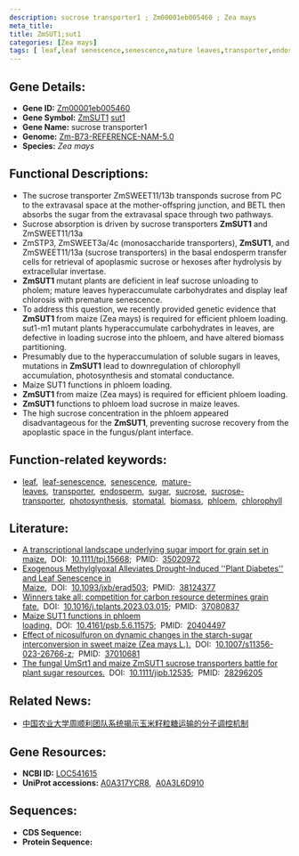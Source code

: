 ```yaml
---
description: sucrose transporter1 ; Zm00001eb005460 ; Zea mays
meta_title:
title: ZmSUT1;sut1
categories: [Zea mays]
tags: [ leaf,leaf senescence,senescence,mature leaves,transporter,endosperm,sugar,sucrose,sucrose transporter,photosynthesis,stomatal,biomass,phloem,chlorophyll ]
---
```


## Gene Details:
- **Gene ID:**	[Zm00001eb005460](https://www.maizegdb.org/gene_center/gene/Zm00001eb005460)
- **Gene Symbol:** <u>ZmSUT1</u>&nbsp;<u>sut1</u>
- **Gene Name:** sucrose transporter1
- **Genome:** [Zm-B73-REFERENCE-NAM-5.0](https://www.maizegdb.org/genome/assembly/Zm-B73-REFERENCE-NAM-5.0)
- **Species:** *Zea mays*

## Functional Descriptions:
   - The sucrose transporter ZmSWEET11/13b transponds sucrose from PC to the extravasal space at the mother-offspring junction, and BETL then absorbs the sugar from the extravasal space through two pathways.
   - Sucrose absorption is driven by sucrose transporters **ZmSUT1** and ZmSWEET11/13a
   - ZmSTP3, ZmSWEET3a/4c (monosaccharide transporters), **ZmSUT1**, and ZmSWEET11/13a (sucrose transporters) in the basal endosperm transfer cells for retrieval of apoplasmic sucrose or hexoses after hydrolysis by extracellular invertase.
   - **ZmSUT1** mutant plants are deficient in leaf sucrose unloading to pholem; mature leaves hyperaccumulate carbohydrates and display leaf chlorosis with premature senescence.
   - To address this question, we recently provided genetic evidence that **ZmSUT1** from maize (Zea mays) is required for efficient phloem loading. sut1-m1 mutant plants hyperaccumulate carbohydrates in leaves, are defective in loading sucrose into the phloem, and have altered biomass partitioning.
   - Presumably due to the hyperaccumulation of soluble sugars in leaves, mutations in **ZmSUT1** lead to downregulation of chlorophyll accumulation, photosynthesis and stomatal conductance.
   - Maize SUT1 functions in phloem loading.
   - **ZmSUT1** from maize (Zea mays) is required for efficient phloem loading.
   - **ZmSUT1** functions to phloem load sucrose in maize leaves.
   - The high sucrose concentration in the phloem appeared disadvantageous for the **ZmSUT1**, preventing sucrose recovery from the apoplastic space in the fungus/plant interface.

## Function-related keywords:
- [leaf](/tags/leaf/),&nbsp;&nbsp;[leaf-senescence](/tags/leaf-senescence/),&nbsp;&nbsp;[senescence](/tags/senescence/),&nbsp;&nbsp;[mature-leaves](/tags/mature-leaves/),&nbsp;&nbsp;[transporter](/tags/transporter/),&nbsp;&nbsp;[endosperm](/tags/endosperm/),&nbsp;&nbsp;[sugar](/tags/sugar/),&nbsp;&nbsp;[sucrose](/tags/sucrose/),&nbsp;&nbsp;[sucrose-transporter](/tags/sucrose-transporter/),&nbsp;&nbsp;[photosynthesis](/tags/photosynthesis/),&nbsp;&nbsp;[stomatal](/tags/stomatal/),&nbsp;&nbsp;[biomass](/tags/biomass/),&nbsp;&nbsp;[phloem](/tags/phloem/),&nbsp;&nbsp;[chlorophyll](/tags/chlorophyll/)

## Literature:
   - [A transcriptional landscape underlying sugar import for grain set in maize.](https://onlinelibrary.wiley.com/doi/10.1111/tpj.15668)&nbsp;&nbsp;DOI:&nbsp;&nbsp;[10.1111/tpj.15668](https://onlinelibrary.wiley.com/doi/10.1111/tpj.15668);&nbsp;&nbsp;PMID:&nbsp;&nbsp;[35020972](https://pubmed.ncbi.nlm.nih.gov/35020972/)
   - [Exogenous Methylglyoxal Alleviates Drought-Induced &#x27;&#x27;Plant Diabetes&#x27;&#x27; and Leaf Senescence in Maize.](https://academic.oup.com/jxb/advance-article/doi/10.1093/jxb/erad503/7485675)&nbsp;&nbsp;DOI:&nbsp;&nbsp;[10.1093/jxb/erad503](https://academic.oup.com/jxb/advance-article/doi/10.1093/jxb/erad503/7485675);&nbsp;&nbsp;PMID:&nbsp;&nbsp;[38124377](https://pubmed.ncbi.nlm.nih.gov/38124377/)
   - [Winners take all: competition for carbon resource determines grain fate.](https://www.sciencedirect.com/science/article/pii/S136013852300095X?via%3Dihub)&nbsp;&nbsp;DOI:&nbsp;&nbsp;[10.1016/j.tplants.2023.03.015](https://www.sciencedirect.com/science/article/pii/S136013852300095X?via%3Dihub);&nbsp;&nbsp;PMID:&nbsp;&nbsp;[37080837](https://pubmed.ncbi.nlm.nih.gov/37080837/)
   - [Maize SUT1 functions in phloem loading.](https://www.tandfonline.com/doi/full/10.4161/psb.5.6.11575)&nbsp;&nbsp;DOI:&nbsp;&nbsp;[10.4161/psb.5.6.11575](https://www.tandfonline.com/doi/full/10.4161/psb.5.6.11575);&nbsp;&nbsp;PMID:&nbsp;&nbsp;[20404497](https://pubmed.ncbi.nlm.nih.gov/20404497/)
   - [Effect of nicosulfuron on dynamic changes in the starch-sugar interconversion in sweet maize (Zea mays L.).]( https://link.springer.com/article/10.1007/s11356-023-26766-z)&nbsp;&nbsp;DOI:&nbsp;&nbsp;[10.1007/s11356-023-26766-z](https://link.springer.com/article/10.1007/s11356-023-26766-z);&nbsp;&nbsp;PMID:&nbsp;&nbsp;[37010681](https://pubmed.ncbi.nlm.nih.gov/37010681/)
   - [The fungal UmSrt1 and maize ZmSUT1 sucrose transporters battle for plant sugar resources.](https://doi.org/10.1111/jipb.12535)&nbsp;&nbsp;DOI:&nbsp;&nbsp;[10.1111/jipb.12535](https://doi.org/10.1111/jipb.12535);&nbsp;&nbsp;PMID:&nbsp;&nbsp;[28296205](https://pubmed.ncbi.nlm.nih.gov/28296205/)

## Related News:
   - [中国农业大学周顺利团队系统揭示玉米籽粒糖运输的分子调控机制](https://mp.weixin.qq.com/s?__biz=MzIyOTY2NDYyNQ==&mid=2247531334&idx=1&sn=d1b429586eb849f7ea48712be59b399e&chksm=e8bd0958dfca804e3b561bb51dd105ed1e2011fff7aee0df91023dd13e5ee2470cd8e10a00a8&scene=27#wechat_redirect)

## Gene Resources:
- **NCBI ID:** [LOC541615](https://www.ncbi.nlm.nih.gov/gene/?term=LOC541615)
- **UniProt accessions:** [A0A317YCR8](https://www.uniprot.org/uniprotkb/A0A317YCR8/entry),&nbsp;&nbsp;[A0A3L6D910](https://www.uniprot.org/uniprotkb/A0A3L6D910/entry)

## Sequences:
- **CDS Sequence:**
- **Protein Sequence:**
